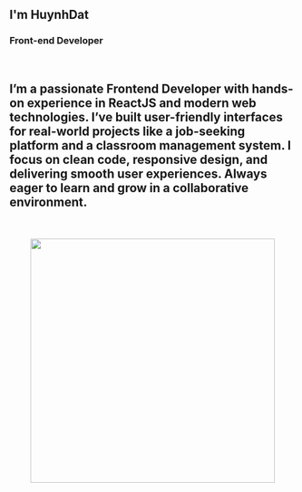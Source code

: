 <h2 align="start">I'm HuynhDat</h2>

<h3 align="start">Front-end Developer</h3>
<br>
<h2 align="start">I’m a passionate Frontend Developer with hands-on experience in ReactJS and modern web technologies. I’ve built user-friendly interfaces for real-world projects like a job-seeking platform and a classroom management system. I focus on clean code, responsive design, and delivering smooth user experiences. Always eager to learn and grow in a collaborative environment.</h2>
<!-- https://simpleicons.org/ -->



<br>

<!-- https://github.com/anuraghazra/github-readme-stats -->
<br>
<div align=center>
  <a href="#" title="HuynhDat">
    <img align="center" width="431" src="https://github-readme-stats.vercel.app/api?username=1dathuynh&theme=synthwave&show_icons=true"/>
  </a>
</div>

<br>

</div>
